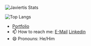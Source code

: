 
![Javiertis Stats](https://github-readme-stats.vercel.app/api?username=Javiertis&show_icons=true&theme=darcula&count_private=true)

![Top Langs](https://github-readme-stats.vercel.app/api/top-langs/?username=Javiertis&layout=compact&theme=darcula&count_private=true&exclude_repo=dotfiles)

- [Portfolio](https://javiertis.github.io)
- 📫 How to reach me: [E-Mail](mailto:javi.teje99@gmail.com) [Linkedin](https://www.linkedin.com/in/javier-tejedor/)
- 😄 Pronouns: He/Him
